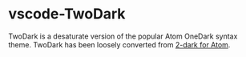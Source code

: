 # vscode-TwoDark
TwoDark is a desaturate version of the popular Atom OneDark syntax theme. TwoDark has been loosely converted from [2-dark for Atom](https://github.com/herkulano/2-dark-syntax).

